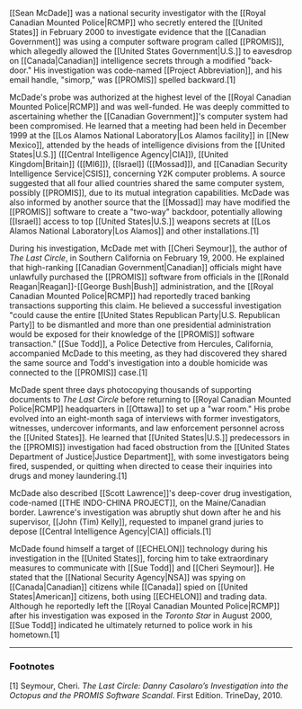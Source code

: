 [[Sean McDade]] was a national security investigator with the [[Royal Canadian Mounted Police|RCMP]] who secretly entered the [[United States]] in February 2000 to investigate evidence that the [[Canadian Government]] was using a computer software program called [[PROMIS]], which allegedly allowed the [[United States Government|U.S.]] to eavesdrop on [[Canada|Canadian]] intelligence secrets through a modified "back-door." His investigation was code-named [[Project Abbreviation]], and his email handle, "simorp," was [[PROMIS]] spelled backward.[1]

McDade's probe was authorized at the highest level of the [[Royal Canadian Mounted Police|RCMP]] and was well-funded. He was deeply committed to ascertaining whether the [[Canadian Government]]'s computer system had been compromised. He learned that a meeting had been held in December 1999 at the [[Los Alamos National Laboratory|Los Alamos facility]] in [[New Mexico]], attended by the heads of intelligence divisions from the [[United States|U.S.]] ([[Central Intelligence Agency|CIA]]), [[United Kingdom|Britain]] ([[MI6]]), [[Israel]] ([[Mossad]]), and [[Canadian Security Intelligence Service|CSIS]], concerning Y2K computer problems. A source suggested that all four allied countries shared the same computer system, possibly [[PROMIS]], due to its mutual integration capabilities. McDade was also informed by another source that the [[Mossad]] may have modified the [[PROMIS]] software to create a "two-way" backdoor, potentially allowing [[Israel]] access to top [[United States|U.S.]] weapons secrets at [[Los Alamos National Laboratory|Los Alamos]] and other installations.[1]

During his investigation, McDade met with [[Cheri Seymour]], the author of *The Last Circle*, in Southern California on February 19, 2000. He explained that high-ranking [[Canadian Government|Canadian]] officials might have unlawfully purchased the [[PROMIS]] software from officials in the [[Ronald Reagan|Reagan]]-[[George Bush|Bush]] administration, and the [[Royal Canadian Mounted Police|RCMP]] had reportedly traced banking transactions supporting this claim. He believed a successful investigation "could cause the entire [[United States Republican Party|U.S. Republican Party]] to be dismantled and more than one presidential administration would be exposed for their knowledge of the [[PROMIS]] software transaction." [[Sue Todd]], a Police Detective from Hercules, California, accompanied McDade to this meeting, as they had discovered they shared the same source and Todd's investigation into a double homicide was connected to the [[PROMIS]] case.[1]

McDade spent three days photocopying thousands of supporting documents to *The Last Circle* before returning to [[Royal Canadian Mounted Police|RCMP]] headquarters in [[Ottawa]] to set up a "war room." His probe evolved into an eight-month saga of interviews with former investigators, witnesses, undercover informants, and law enforcement personnel across the [[United States]]. He learned that [[United States|U.S.]] predecessors in the [[PROMIS]] investigation had faced obstruction from the [[United States Department of Justice|Justice Department]], with some investigators being fired, suspended, or quitting when directed to cease their inquiries into drugs and money laundering.[1]

McDade also described [[Scott Lawrence]]'s deep-cover drug investigation, code-named [[THE INDO-CHINA PROJECT]], on the Maine/Canadian border. Lawrence's investigation was abruptly shut down after he and his supervisor, [[John (Tim) Kelly]], requested to impanel grand juries to depose [[Central Intelligence Agency|CIA]] officials.[1]

McDade found himself a target of [[ECHELON]] technology during his investigation in the [[United States]], forcing him to take extraordinary measures to communicate with [[Sue Todd]] and [[Cheri Seymour]]. He stated that the [[National Security Agency|NSA]] was spying on [[Canada|Canadian]] citizens while [[Canada]] spied on [[United States|American]] citizens, both using [[ECHELON]] and trading data. Although he reportedly left the [[Royal Canadian Mounted Police|RCMP]] after his investigation was exposed in the *Toronto Star* in August 2000, [[Sue Todd]] indicated he ultimately returned to police work in his hometown.[1]

---
### Footnotes
[1] Seymour, Cheri. *The Last Circle: Danny Casolaro’s Investigation into the Octopus and the PROMIS Software Scandal*. First Edition. TrineDay, 2010.